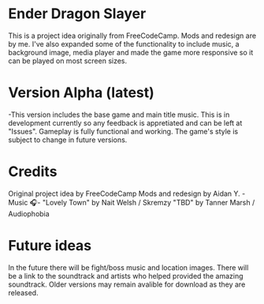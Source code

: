 # Ender Dragon Slayer

This is a project idea originally from FreeCodeCamp. Mods and redesign are by me. I've also expanded some of the functionality to include music, a background image, media player and made the game more responsive so it can be played on most screen sizes.

# Version Alpha (latest)

-This version includes the base game and main title music. This is in development currently so any feedback is appretiated and can be left at "Issues". Gameplay is fully functional and working. The game's style is subject to change in future versions.

# Credits

Original project idea by FreeCodeCamp
Mods and redesign by Aidan Y.
-Music 🎧-
"Lovely Town" by Nait Welsh / Skremzy
"TBD" by Tanner Marsh / Audiophobia

# Future ideas

In the future there will be fight/boss music and location images.
There will be a link to the soundtrack and artists who helped provided the amazing soundtrack.
Older versions may remain avalible for download as they are released.

